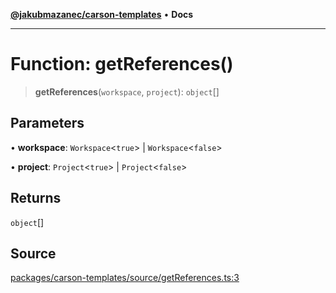 [**@jakubmazanec/carson-templates**](../README.md) • **Docs**

---

# Function: getReferences()

> **getReferences**(`workspace`, `project`): `object`[]

## Parameters

• **workspace**: `Workspace`\<`true`\> \| `Workspace`\<`false`\>

• **project**: `Project`\<`true`\> \| `Project`\<`false`\>

## Returns

`object`[]

## Source

[packages/carson-templates/source/getReferences.ts:3](https://github.com/jakubmazanec/js-tools/blob/45932621a19c677851f8bf60e4a28d217617972b/packages/carson-templates/source/getReferences.ts#L3)
